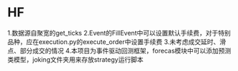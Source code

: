 # HF
 1.数据源自聚宽的get_ticks
 2.Event的FillEvent中可以设置默认手续费，对于特别品种，应在execution.py的execute_order中设置手续费
 3.未考虑成交延时、滑点、部分成交的情况
 4.本项目为事件驱动回测框架，forecas模块中可以添加预测类模型，joking文件夹用来存放strategy运行脚本
